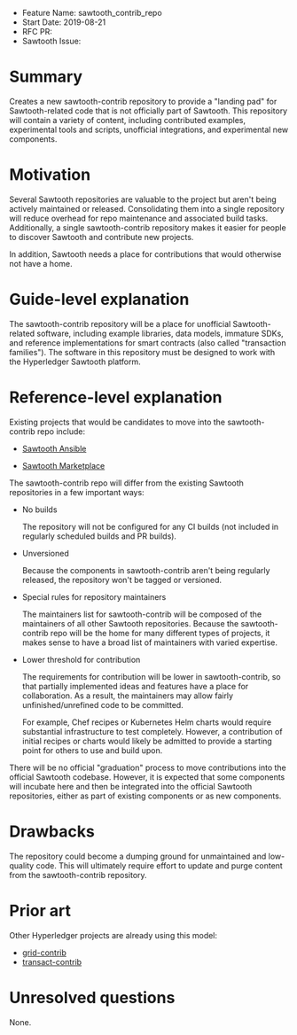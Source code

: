- Feature Name: sawtooth_contrib_repo
- Start Date: 2019-08-21
- RFC PR:
- Sawtooth Issue:

# Summary
[summary]: #summary

Creates a new sawtooth-contrib repository to provide a "landing pad" for
Sawtooth-related code that is not officially part of Sawtooth. This repository
will contain a variety of content, including contributed examples, experimental
tools and scripts, unofficial integrations, and experimental new components.

# Motivation
[motivation]: #motivation

Several Sawtooth repositories are valuable to the project but aren't being
actively maintained or released. Consolidating them into a single repository
will reduce overhead for repo maintenance and associated build tasks.
Additionally, a single sawtooth-contrib repository makes it easier for people
to discover Sawtooth and contribute new projects.

In addition, Sawtooth needs a place for contributions that would otherwise not
have a home.

# Guide-level explanation
[guide-level-explanation]: #guide-level-explanation

The sawtooth-contrib repository will be a place for unofficial Sawtooth-related
software, including example libraries, data models, immature SDKs, and
reference implementations for smart contracts (also called "transaction
families"). The software in this repository must be designed to work with the
Hyperledger Sawtooth platform.

# Reference-level explanation
[reference-level-explanation]: #reference-level-explanation

Existing projects that would be candidates to move into
the sawtooth-contrib repo include:

* [Sawtooth Ansible](https://github.com/hyperledger/sawtooth-ansible)

* [Sawtooth Marketplace](https://github.com/hyperledger/sawtooth-marketplace)

The sawtooth-contrib repo will differ from the existing Sawtooth repositories
in a few important ways:

* No builds

  The repository will not be configured for any CI builds (not included in
  regularly scheduled builds and PR builds).

* Unversioned

  Because the components in sawtooth-contrib aren't being regularly released,
  the repository won't be tagged or versioned.

* Special rules for repository maintainers

  The maintainers list for sawtooth-contrib will be composed of the
  maintainers of all other Sawtooth repositories. Because the sawtooth-contrib
  repo will be the home for many different types of projects, it makes sense to
  have a broad list of maintainers with varied expertise.

* Lower threshold for contribution

  The requirements for contribution will be lower in sawtooth-contrib, so that
  partially implemented ideas and features have a place for collaboration. As a
  result, the maintainers may allow fairly unfinished/unrefined code to be
  committed.

  For example, Chef recipes or Kubernetes Helm charts would require substantial
  infrastructure to test completely. However, a contribution of initial recipes
  or  charts would likely be admitted to provide a starting point for others to
  use and build upon.

There will be no official "graduation" process to move contributions into the
official Sawtooth codebase. However, it is expected that some components will
incubate here and then be integrated into the official Sawtooth repositories,
either as part of existing components or as new components.

# Drawbacks
[drawbacks]: #drawbacks

The repository could become a dumping ground for unmaintained and low-quality
code. This will ultimately require effort to update and purge content from
the sawtooth-contrib repository.

# Prior art
[prior-art]: #prior-art

Other Hyperledger projects are already using this model:

* [grid-contrib](https://github.com/hyperledger/grid-contrib)
* [transact-contrib](https://github.com/hyperledger/transact-contrib)


# Unresolved questions
[unresolved]: #unresolved-questions

None.
